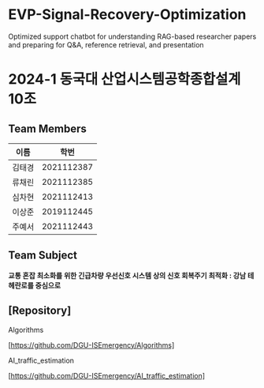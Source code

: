 # EVP-Signal-Recovery-Optimization
Optimized support chatbot for understanding RAG-based researcher papers and preparing for Q&amp;A, reference retrieval, and presentation

# 2024-1 동국대 산업시스템공학종합설계 10조

## Team Members
| 이름 | 학번 |
| --- | --- |
| 김태경 | 2021112387 |
| 류채린 | 2021112385 |
| 심차현 | 2021112413 |
| 이상준 | 2019112445 |
| 주예서 | 2021112443 |

## Team Subject
**교통 혼잡 최소화를 위한 긴급차량 우선신호 시스템 상의 신호 회복주기 최적화 : 강남 테헤란로를 중심으로**

## [Repository]

Algorithms

[https://github.com/DGU-ISEmergency/Algorithms]

AI_traffic_estimation

[https://github.com/DGU-ISEmergency/AI_traffic_estimation]
